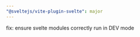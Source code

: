 ```yaml
---
"@sveltejs/vite-plugin-svelte": major
---
```


fix: ensure svelte modules correctly run in DEV mode
